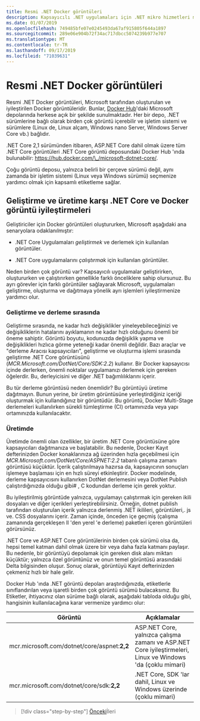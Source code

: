 ```yaml
---
title: Resmi .NET Docker görüntüleri
description: Kapsayıcılı .NET uygulamaları için .NET mikro hizmetleri mimarisi | Resmi .NET Docker görüntüleri
ms.date: 01/07/2019
ms.openlocfilehash: 749485bfe07e0245493da67af915805f644a1897
ms.sourcegitcommit: 289e06e904b72f34ac717dbcc5074239b977e707
ms.translationtype: MT
ms.contentlocale: tr-TR
ms.lasthandoff: 09/17/2019
ms.locfileid: "71039631"
---
```

# <a name="official-net-docker-images"></a>Resmi .NET Docker görüntüleri

Resmi .NET Docker görüntüleri, Microsoft tarafından oluşturulan ve iyileştirilen Docker görüntüleridir. Bunlar, [Docker Hub](https://hub.docker.com/u/microsoft/)'daki Microsoft depolarında herkese açık bir şekilde sunulmaktadır. Her bir depo, .NET sürümlerine bağlı olarak birden çok görüntü içerebilir ve işletim sistemi ve sürümlere (Linux de, Linux alçam, Windows nano Server, Windows Server Core vb.) bağlıdır.

.NET Core 2,1 sürümünden itibaren, ASP.NET Core dahil olmak üzere tüm .NET Core görüntüleri .NET Core görüntü deposundaki Docker Hub 'ında bulunabilir: <https://hub.docker.com/\_/microsoft-dotnet-core/>.

Çoğu görüntü deposu, yalnızca belirli bir çerçeve sürümü değil, aynı zamanda bir işletim sistemi (Linux veya Windows sürümü) seçmenize yardımcı olmak için kapsamlı etiketleme sağlar.

## <a name="net-core-and-docker-image-optimizations-for-development-versus-production"></a>Geliştirme ve üretime karşı .NET Core ve Docker görüntü iyileştirmeleri

Geliştiriciler için Docker görüntüleri oluştururken, Microsoft aşağıdaki ana senaryolara odaklanılmıştır:

- .NET Core Uygulamaları *geliştirmek* ve derlemek için kullanılan görüntüler.

- .NET Core uygulamalarını *çalıştırmak* için kullanılan görüntüler.

Neden birden çok görüntü var? Kapsayıcılı uygulamalar geliştirirken, oluştururken ve çalıştırırken genellikle farklı önceliklere sahip olursunuz. Bu ayrı görevler için farklı görüntüler sağlayarak Microsoft, uygulamaları geliştirme, oluşturma ve dağıtmaya yönelik ayrı işlemleri iyileştirmenize yardımcı olur.

### <a name="during-development-and-build"></a>Geliştirme ve derleme sırasında

Geliştirme sırasında, ne kadar hızlı değişiklikler yineleyebileceğinizi ve değişikliklerin hatalarını ayıklamanın ne kadar hızlı olduğunu önemli bir öneme sahiptir. Görüntü boyutu, kodunuzda değişiklik yapma ve değişiklikleri hızlıca görme yeteneği kadar önemli değildir. Bazı araçlar ve "derleme Aracısı kapsayıcıları", geliştirme ve oluşturma işlemi sırasında geliştirme .NET Core görüntüsünü (*MCR.Microsoft.com/DotNet/Core/SDK:2.2*) kullanır. Bir Docker kapsayıcısı içinde derlerken, önemli noktalar uygulamanızı derlemek için gereken öğelerdir. Bu, derleyicisini ve diğer .NET bağımlılıklarını içerir.

Bu tür derleme görüntüsü neden önemlidir? Bu görüntüyü üretime dağıtmayın. Bunun yerine, bir üretim görüntüsüne yerleştirdiğiniz içeriği oluşturmak için kullandığınız bir görüntüdür. Bu görüntü, Docker Multi-Stage derlemeleri kullanılırken sürekli tümleştirme (CI) ortamınızda veya yapı ortamınızda kullanılacaktır.

### <a name="in-production"></a>Üretimde

Üretimde önemli olan özellikler, bir üretim .NET Core görüntüsüne göre kapsayıcıları dağıtmanıza ve başlatabilir. Bu nedenle, Docker Kayıt defterinizden Docker konaklarınıza ağ üzerinden hızla geçebilmesi için *MCR.Microsoft.com/DotNet/Core/ASPNET:2.2* tabanlı çalışma zamanı görüntüsü küçüktür. İçerik çalıştırılmaya hazırsa da, kapsayıcının sonuçları işlemeye başlaması için en hızlı süreyi etkinleştirir. Docker modelinde, derleme kapsayıcısını kullanırken DotNet derlemesini veya DotNet Publish çalıştırdığınızda olduğu gibi\# , C kodundan derleme için gerek yoktur.

Bu iyileştirilmiş görüntüde yalnızca, uygulamayı çalıştırmak için gereken ikili dosyaları ve diğer içerikleri yerleştirebilirsiniz. Örneğin, dotnet publish tarafından oluşturulan içerik yalnızca derlenmiş .NET ikilileri, görüntüleri,. js ve. CSS dosyalarını içerir. Zaman içinde, önceden içe geçmiş (çalışma zamanında gerçekleşen Il 'den yerel 'e derleme) paketleri içeren görüntüleri görürsünüz.

.NET Core ve ASP.NET Core görüntülerinin birden çok sürümü olsa da, hepsi temel katman dahil olmak üzere bir veya daha fazla katmanı paylaşır. Bu nedenle, bir görüntüyü depolamak için gereken disk alanı miktarı küçüktür; yalnızca özel görüntünüz ve onun temel görüntüsü arasındaki Delta bilgisinden oluşur. Sonuç olarak, görüntüyü Kayıt defterinizden çekmeniz hızlı bir hale gelir.

Docker Hub 'ında .NET görüntü depoları araştırdığınızda, etiketlerle sınıflandırılan veya işaretli birden çok görüntü sürümü bulacaksınız. Bu Etiketler, ihtiyacınız olan sürüme bağlı olarak, aşağıdaki tabloda olduğu gibi, hangisinin kullanılacağına karar vermenize yardımcı olur:

| Görüntü | Açıklamalar |
|-------|----------|
| mcr.microsoft.com/dotnet/core/aspnet:**2,2** | ASP.NET Core, yalnızca çalışma zamanı ve ASP.NET Core iyileştirmeleri, Linux ve Windows 'da (çoklu mimari) |
| mcr.microsoft.com/dotnet/core/sdk:**2,2** | .NET Core, SDK 'lar dahil, Linux ve Windows üzerinde (çoklu mimari) |

> [!div class="step-by-step"]
> [Önceki](net-container-os-targets.md)İleri
> [](../architect-microservice-container-applications/index.md)
